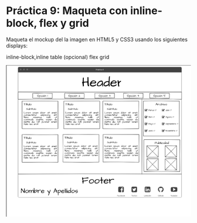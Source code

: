 # Práctica 9: Maqueta con inline-block, flex y grid

Maqueta el mockup del la imagen en HTML5 y CSS3 usando los siguientes displays:

inline-block,inline
table  (opcional)
flex
grid

![Práctica 9](https://github.com/JaviEpi/DIW/blob/main/Pr%C3%A1cticas/Pr%C3%A1ctica-9/img/pr9.png?raw=true)